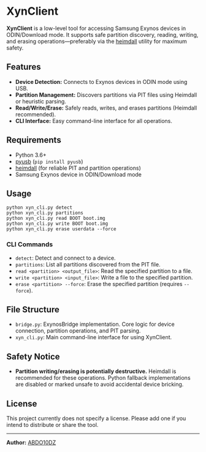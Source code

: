 # XynClient

**XynClient** is a low-level tool for accessing Samsung Exynos devices in ODIN/Download mode. It supports safe partition discovery, reading, writing, and erasing operations—preferably via the [heimdall](https://github.com/Benjamin-Dobell/Heimdall) utility for maximum safety.

## Features

- **Device Detection:** Connects to Exynos devices in ODIN mode using USB.
- **Partition Management:** Discovers partitions via PIT files using Heimdall or heuristic parsing.
- **Read/Write/Erase:** Safely reads, writes, and erases partitions (Heimdall recommended).
- **CLI Interface:** Easy command-line interface for all operations.

## Requirements

- Python 3.6+
- [pyusb](https://github.com/pyusb/pyusb) (`pip install pyusb`)
- [heimdall](https://github.com/Benjamin-Dobell/Heimdall) (for reliable PIT and partition operations)
- Samsung Exynos device in ODIN/Download mode

## Usage

```
python xyn_cli.py detect
python xyn_cli.py partitions
python xyn_cli.py read BOOT boot.img
python xyn_cli.py write BOOT boot.img
python xyn_cli.py erase userdata --force
```

### CLI Commands

- `detect`: Detect and connect to a device.
- `partitions`: List all partitions discovered from the PIT file.
- `read <partition> <output_file>`: Read the specified partition to a file.
- `write <partition> <input_file>`: Write a file to the specified partition.
- `erase <partition> --force`: Erase the specified partition (requires `--force`).

## File Structure

- `bridge.py`: ExynosBridge implementation. Core logic for device connection, partition operations, and PIT parsing.
- `xyn_cli.py`: Main command-line interface for using XynClient.

## Safety Notice

- **Partition writing/erasing is potentially destructive.** Heimdall is recommended for these operations. Python fallback implementations are disabled or marked unsafe to avoid accidental device bricking.

## License

This project currently does not specify a license. Please add one if you intend to distribute or share the tool.

---

**Author:** [ABDO10DZ](https://github.com/ABDO10DZ)